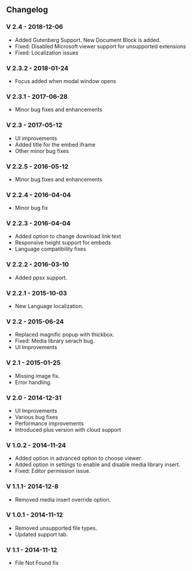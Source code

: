 ## Changelog

### V 2.4 - 2018-12-06
* Added Gutenberg Support. New Document Block is added.
* Fixed: Disabled Microsoft viewer support for unsupported extensions
* Fixed: Localization issues

### V 2.3.2 - 2018-01-24
* Focus added when modal window opens

### V 2.3.1 - 2017-06-28
* Minor bug fixes and enhancements

### V 2.3 - 2017-05-12
* UI improvements
* Added title for the embed iframe
* Other minor bug fixes

### V 2.2.5 - 2016-05-12
* Minor bug fixes and enhancements

### V 2.2.4 - 2016-04-04
* Minor bug fix

### V 2.2.3 - 2016-04-04
* Added option to change download link text
* Responsive height support for embeds
* Language compatibility fixes

### V 2.2.2 - 2016-03-10
* Added ppsx support.

### V 2.2.1 - 2015-10-03
* New Language localization.

### V 2.2 - 2015-06-24
* Replaced magnific popup with thickbox.
* Fixed: Media library serach bug. 
* UI Improvements

### V 2.1 - 2015-01-25
* Missing image fix.
* Error handling.

### V 2.0 - 2014-12-31
* UI Improvements
* Various bug fixes
* Performance improvements
* Introduced plus version with cloud support

### V 1.0.2 - 2014-11-24
* Added option in advanced option to choose viewer.
* Added option in settings to enable and disable media library insert.
* Fixed: Editor permission issue.

### V 1.1.1- 2014-12-8
* Removed media insert override option.

### V 1.0.1 - 2014-11-12
* Removed unsupported file types.
* Updated support tab.

### V 1.1 - 2014-11-12
* File Not Found fix